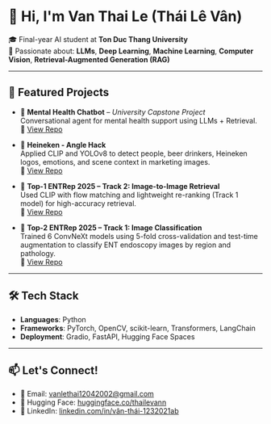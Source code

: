# 👋 Hi, I'm Van Thai Le (Thái Lê Vân)

🎓 Final-year AI student at **Ton Duc Thang University**  
🧠 Passionate about: **LLMs**, **Deep Learning**, **Machine Learning**, **Computer Vision**, **Retrieval-Augmented Generation (RAG)**

---

## 🚀 Featured Projects

- 🧾 **Mental Health Chatbot** – *University Capstone Project*  
  Conversational agent for mental health support using LLMs + Retrieval.  
  🔗 [View Repo](https://github.com/thailevann/Chatbot-MENTAL-HEALTH-COUNSELING)

- 🍺 **Heineken - Angle Hack**  
  Applied CLIP and YOLOv8 to detect people, beer drinkers, Heineken logos, emotions, and scene context in marketing images.  
  🔗 [View Repo](https://github.com/nguyenthianhthu0903/Heineken)

- 🥇 **Top-1 ENTRep 2025 – Track 2: Image-to-Image Retrieval**  
  Used CLIP with flow matching and lightweight re-ranking (Track 1 model) for high-accuracy retrieval.  
  🔗 [View Repo](https://github.com/thailevann/ENTRep-2025-Track2)

- 🥈 **Top-2 ENTRep 2025 – Track 1: Image Classification**  
  Trained 6 ConvNeXt models using 5-fold cross-validation and test-time augmentation to classify ENT endoscopy images by region and pathology.  
  🔗 [View Repo](https://github.com/wterrr/ENTREP-TRACK-1-IMAGE-CLASSIFICATION/tree/ngoc)

---

## 🛠️ Tech Stack

- **Languages**: Python  
- **Frameworks**: PyTorch, OpenCV, scikit-learn, Transformers, LangChain  
- **Deployment**: Gradio, FastAPI, Hugging Face Spaces  

---

## 📫 Let's Connect!

- 📧 Email: [vanlethai12042002@gmail.com](mailto:vanlethai12042002@gmail.com)  
- 🤗 Hugging Face: [huggingface.co/thailevann](https://huggingface.co/thailevann)  
- 💼 LinkedIn: [linkedin.com/in/vân-thái-1232021ab](https://www.linkedin.com/in/v%C3%A2n-th%C3%A1i-1232021ab/)
